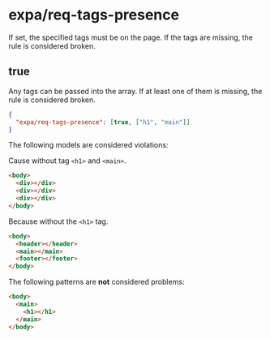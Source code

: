 # expa/req-tags-presence

If set, the specified tags must be on the page. If the tags are missing, the rule is considered broken.

## true
Any tags can be passed into the array. If at least one of them is missing, the rule is considered broken.

```json
{
  "expa/req-tags-presence": [true, ["h1", "main"]]
}
```

The following models are considered violations:

Cause without tag `<h1>` and `<main>`.

```html
<body>
  <div></div>
  <div></div>
  <div></div>
</body>
```

Because without the `<h1>` tag.

```html
<body>
  <header></header>
  <main></main>
  <footer></footer>
</body>
```

The following patterns are **not** considered problems:

```html
<body>
  <main>
    <h1></h1>
  </main>
</body>
```
